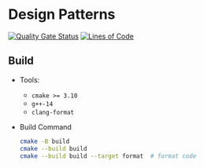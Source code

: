 # Design Patterns

[![Quality Gate Status](https://sonarcloud.io/api/project_badges/measure?project=HuaTsai_design_patterns&metric=alert_status)](https://sonarcloud.io/summary/new_code?id=HuaTsai_design_patterns)
[![Lines of Code](https://sonarcloud.io/api/project_badges/measure?project=HuaTsai_design_patterns&metric=ncloc)](https://sonarcloud.io/summary/new_code?id=HuaTsai_design_patterns)

## Build

- Tools:
  - `cmake >= 3.10`
  - `g++-14`
  - `clang-format`
- Build Command

  ```bash
  cmake -B build
  cmake --build build
  cmake --build build --target format  # format code
  ```
